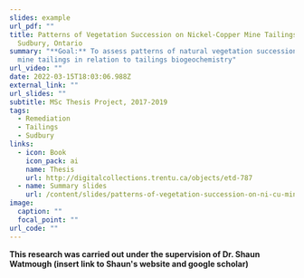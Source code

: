 ```yaml
---
slides: example
url_pdf: ""
title: Patterns of Vegetation Succession on Nickel-Copper Mine Tailings Near
  Sudbury, Ontario
summary: "**Goal:** To assess patterns of natural vegetation succession on toxic
  mine tailings in relation to tailings biogeochemistry"
url_video: ""
date: 2022-03-15T18:03:06.988Z
external_link: ""
url_slides: ""
subtitle: MSc Thesis Project, 2017-2019
tags:
  - Remediation
  - Tailings
  - Sudbury
links:
  - icon: Book
    icon_pack: ai
    name: Thesis
    url: http://digitalcollections.trentu.ca/objects/etd-787
  - name: Summary slides
    url: /content/slides/patterns-of-vegetation-succession-on-ni-cu-mine-tailings-near-sudbury-on/
image:
  caption: ""
  focal_point: ""
url_code: ""
---
```

**This research was carried out under the supervision of Dr. Shaun Watmough (insert link to Shaun's website and google scholar)**